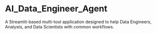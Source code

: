 # AI_Data_Engineer_Agent
A Streamlit-based multi-tool application designed to help Data Engineers, Analysts, and Data Scientists with common workflows.
